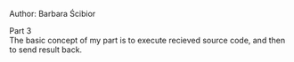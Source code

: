 
Author: Barbara Ścibior

Part 3<br>
The basic concept of my part is to execute recieved source code, and then to send result back. 

